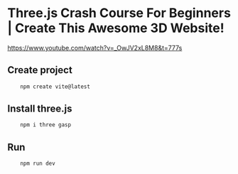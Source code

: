 # Three.js Crash Course For Beginners | Create This Awesome 3D Website!

https://www.youtube.com/watch?v=_OwJV2xL8M8&t=777s

## Create project
```bash
    npm create vite@latest
```

## Install three.js
```bash
    npm i three gasp
```
## Run
```bash
    npm run dev
```
